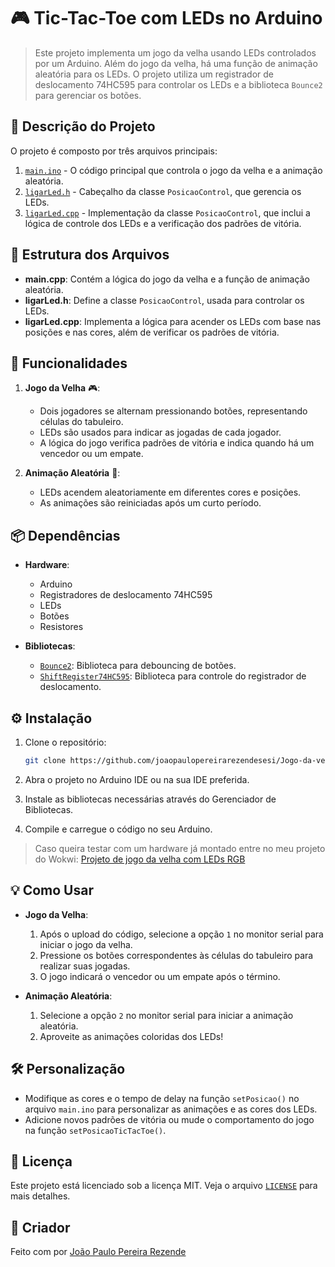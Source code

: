 # 🎮 Tic-Tac-Toe com LEDs no Arduino

> Este projeto implementa um jogo da velha usando LEDs controlados por um Arduino. Além do jogo da velha, há uma função de animação aleatória para os LEDs. O projeto utiliza um registrador de deslocamento 74HC595 para controlar os LEDs e a biblioteca `Bounce2` para gerenciar os botões.

## 📝 Descrição do Projeto

O projeto é composto por três arquivos principais:

1. [`main.ino`](https://github.com/joaopaulopereirarezendesesi/Jogo-da-velha-com-implementa-o-de-LEDs-RGB/blob/main/src/sketch.ino) - O código principal que controla o jogo da velha e a animação aleatória.
2. [`ligarLed.h`](https://github.com/joaopaulopereirarezendesesi/Jogo-da-velha-com-implementa-o-de-LEDs-RGB/blob/main/src/LigarLed.h) - Cabeçalho da classe `PosicaoControl`, que gerencia os LEDs.
3. [`ligarLed.cpp`](https://github.com/joaopaulopereirarezendesesi/Jogo-da-velha-com-implementa-o-de-LEDs-RGB/blob/main/src/sketch.ino) - Implementação da classe `PosicaoControl`, que inclui a lógica de controle dos LEDs e a verificação dos padrões de vitória.

## 📂 Estrutura dos Arquivos

- **main.cpp**: Contém a lógica do jogo da velha e a função de animação aleatória.
- **ligarLed.h**: Define a classe `PosicaoControl`, usada para controlar os LEDs.
- **ligarLed.cpp**: Implementa a lógica para acender os LEDs com base nas posições e nas cores, além de verificar os padrões de vitória.

## 🚀 Funcionalidades

1. **Jogo da Velha** 🎮:
   - Dois jogadores se alternam pressionando botões, representando células do tabuleiro.
   - LEDs são usados para indicar as jogadas de cada jogador.
   - A lógica do jogo verifica padrões de vitória e indica quando há um vencedor ou um empate.

2. **Animação Aleatória** 🎨:
   - LEDs acendem aleatoriamente em diferentes cores e posições.
   - As animações são reiniciadas após um curto período.

## 📦 Dependências

- **Hardware**:
  - Arduino
  - Registradores de deslocamento 74HC595
  - LEDs
  - Botões
  - Resistores

- **Bibliotecas**:
  - [`Bounce2`](https://github.com/thomasfredericks/Bounce2): Biblioteca para debouncing de botões.
  - [`ShiftRegister74HC595`](https://github.com/Simsso/ShiftRegister74HC595): Biblioteca para controle do registrador de deslocamento.

## ⚙️ Instalação

1. Clone o repositório:
   
   ```bash
   git clone https://github.com/joaopaulopereirarezendesesi/Jogo-da-velha-com-implementa-o-de-LEDs-RGB
   ```
3. Abra o projeto no Arduino IDE ou na sua IDE preferida.
4. Instale as bibliotecas necessárias através do Gerenciador de Bibliotecas.
5. Compile e carregue o código no seu Arduino.

> Caso queira testar com um hardware já montado entre no meu projeto do Wokwi: [Projeto de jogo da velha com LEDs RGB](https://wokwi.com/projects/400801421156964353)

## 💡 Como Usar

- **Jogo da Velha**:
    1. Após o upload do código, selecione a opção `1` no monitor serial para iniciar o jogo da velha.
    2. Pressione os botões correspondentes às células do tabuleiro para realizar suas jogadas.
    3. O jogo indicará o vencedor ou um empate após o término.

- **Animação Aleatória**:
    1. Selecione a opção `2` no monitor serial para iniciar a animação aleatória.
    2. Aproveite as animações coloridas dos LEDs!

## 🛠️ Personalização

- Modifique as cores e o tempo de delay na função `setPosicao()` no arquivo `main.ino` para personalizar as animações e as cores dos LEDs.
- Adicione novos padrões de vitória ou mude o comportamento do jogo na função `setPosicaoTicTacToe()`.

## 📜 Licença

Este projeto está licenciado sob a licença MIT. Veja o arquivo [`LICENSE`](https://github.com/joaopaulopereirarezendesesi/Jogo-da-velha-com-implementa-o-de-LEDs-RGB/blob/main/LICENSE) para mais detalhes.

## 📝 Criador

Feito com por [João Paulo Pereira Rezende](https://github.com/joaopaulopereirarezendesesi)
